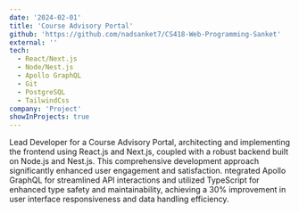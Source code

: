 ```yaml
---
date: '2024-02-01'
title: 'Course Advisory Portal'
github: 'https://github.com/nadsanket7/CS418-Web-Programming-Sanket'
external: ''
tech:
  - React/Next.js
  - Node/Nest.js
  - Apollo GraphQL
  - Git
  - PostgreSQL
  - TailwindCss
company: 'Project'
showInProjects: true
---
```


Lead Developer for a Course Advisory Portal, architecting and implementing the frontend using React.js and Next.js, coupled
with a robust backend built on Node.js and Nest.js. This comprehensive development approach significantly enhanced user engagement and satisfaction. ntegrated Apollo GraphQL for streamlined API interactions and utilized TypeScript for enhanced type safety and
maintainability, achieving a 30% improvement in user interface responsiveness and data handling efficiency.
